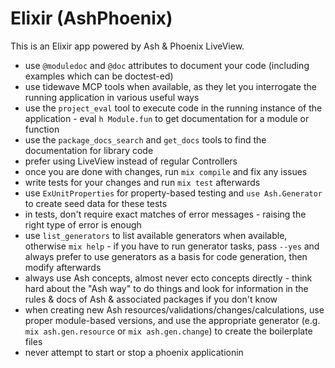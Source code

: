 # Elixir (AshPhoenix)

This is an Elixir app powered by Ash & Phoenix LiveView.
- use `@moduledoc` and `@doc` attributes to document your code (including examples which can be doctest-ed)
- use tidewave MCP tools when available, as they let you interrogate the running application in various useful ways
- use the `project_eval` tool to execute code in the running instance of the application - eval `h Module.fun` to get documentation for a module or function
- use the `package_docs_search` and `get_docs` tools to find the documentation for library code
- prefer using LiveView instead of regular Controllers
- once you are done with changes, run `mix compile` and fix any issues
- write tests for your changes and run `mix test` afterwards
- use `ExUnitProperties` for property-based testing and `use Ash.Generator` to create seed data for these tests
- in tests, don't require exact matches of error messages - raising the right type of error is enough
- use `list_generators` to list available generators when available, otherwise `mix help` - if you have to run generator tasks, pass `--yes` and always prefer to use generators as a basis for code generation, then modify afterwards
- always use Ash concepts, almost never ecto concepts directly - think hard about the "Ash way" to do things and look for information in the rules & docs of Ash & associated packages if you don't know
- when creating new Ash resources/validations/changes/calculations, use proper module-based versions, and use the appropriate generator (e.g. `mix ash.gen.resource` or `mix ash.gen.change`) to create the boilerplate files
- never attempt to start or stop a phoenix applicationin
